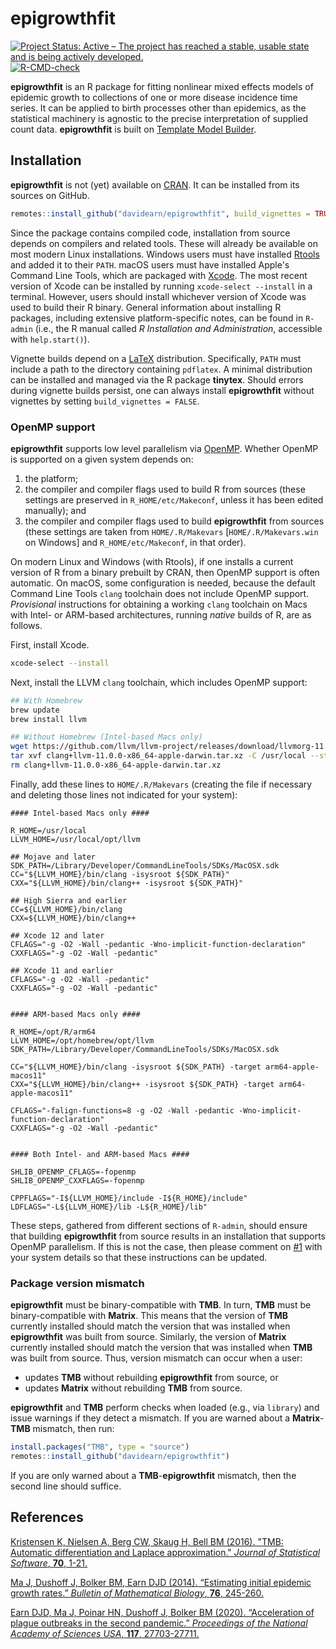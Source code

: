 # epigrowthfit

<!-- badges: start -->
[![Project Status: Active – The project has reached a stable, usable state and is being actively developed.](https://www.repostatus.org/badges/latest/active.svg)](https://www.repostatus.org/#active)
[![R-CMD-check](https://github.com/davidearn/epigrowthfit/actions/workflows/R-CMD-check.yaml/badge.svg)](https://github.com/davidearn/epigrowthfit/actions/workflows/R-CMD-check.yaml)
<!-- badges: end -->

**epigrowthfit** is an R package for fitting nonlinear mixed effects
models of epidemic growth to collections of one or more disease
incidence time series. It can be applied to birth processes other
than epidemics, as the statistical machinery is agnostic to the
precise interpretation of supplied count data. **epigrowthfit**
is built on [Template Model Builder](https://github.com/kaskr/adcomp).

## Installation

**epigrowthfit** is not (yet) available on
[CRAN](https://cran.r-project.org/). 
It can be installed from its sources on GitHub.

```r
remotes::install_github("davidearn/epigrowthfit", build_vignettes = TRUE)
```

Since the package contains compiled code, installation from source 
depends on compilers and related tools.
These will already be available on most modern Linux installations.
Windows users must have installed
[Rtools](https://cran.r-project.org/bin/windows/Rtools/)
and added it to their `PATH`.
macOS users must have installed Apple's Command Line Tools,
which are packaged with [Xcode](https://developer.apple.com/xcode/).
The most recent version of Xcode can be installed by running 
`xcode-select --install` in a terminal.
However, users should install whichever version of Xcode was used 
to build their R binary.
General information about installing R packages, 
including extensive platform-specific notes, can be found in `R-admin`
(i.e., the R manual called _R Installation and Administration_,
accessible with `help.start()`).

Vignette builds depend on a 
[LaTeX](https://www.latex-project.org/get/) distribution.
Specifically, `PATH` must include a path to the directory 
containing `pdflatex`. A minimal distribution can be 
installed and managed via the R package **tinytex**.
Should errors during vignette builds persist, 
one can always install **epigrowthfit** without vignettes 
by setting `build_vignettes = FALSE`.

### OpenMP support

**epigrowthfit** supports low level parallelism via 
[OpenMP](https://en.wikipedia.org/wiki/OpenMP).
Whether OpenMP is supported on a given system depends on:

1. the platform;
2. the compiler and compiler flags used to build R from sources
   (these settings are preserved in `R_HOME/etc/Makeconf`, 
   unless it has been edited manually); and
3. the compiler and compiler flags used to build **epigrowthfit**
   from sources (these settings are taken from `HOME/.R/Makevars`
   [`HOME/.R/Makevars.win` on Windows] and `R_HOME/etc/Makeconf`, 
   in that order).

On modern Linux and Windows (with Rtools), if one installs
a current version of R from a binary prebuilt by CRAN, then
OpenMP support is often automatic.
On macOS, some configuration is needed, because the default
Command Line Tools `clang` toolchain does not include OpenMP
support. _Provisional_ instructions for obtaining a working
`clang` toolchain on Macs with Intel- or ARM-based architectures,
running _native_ builds of R, are as follows.

First, install Xcode.

```bash
xcode-select --install
```

Next, install the LLVM `clang` toolchain, which includes OpenMP 
support:

```bash
## With Homebrew
brew update
brew install llvm

## Without Homebrew (Intel-based Macs only)
wget https://github.com/llvm/llvm-project/releases/download/llvmorg-11.0.0/clang+llvm-11.0.0-x86_64-apple-darwin.tar.xz
tar xvf clang+llvm-11.0.0-x86_64-apple-darwin.tar.xz -C /usr/local --strip-components 1
rm clang+llvm-11.0.0-x86_64-apple-darwin.tar.xz
```

Finally, add these lines to `HOME/.R/Makevars` (creating the 
file if necessary and deleting those lines not indicated for 
your system):

```make
#### Intel-based Macs only ####

R_HOME=/usr/local
LLVM_HOME=/usr/local/opt/llvm

## Mojave and later
SDK_PATH=/Library/Developer/CommandLineTools/SDKs/MacOSX.sdk
CC="${LLVM_HOME}/bin/clang -isysroot ${SDK_PATH}"
CXX="${LLVM_HOME}/bin/clang++ -isysroot ${SDK_PATH}"

## High Sierra and earlier
CC=${LLVM_HOME}/bin/clang
CXX=${LLVM_HOME}/bin/clang++

## Xcode 12 and later
CFLAGS="-g -O2 -Wall -pedantic -Wno-implicit-function-declaration"
CXXFLAGS="-g -O2 -Wall -pedantic"

## Xcode 11 and earlier
CFLAGS="-g -O2 -Wall -pedantic"
CXXFLAGS="-g -O2 -Wall -pedantic"


#### ARM-based Macs only ####

R_HOME=/opt/R/arm64
LLVM_HOME=/opt/homebrew/opt/llvm
SDK_PATH=/Library/Developer/CommandLineTools/SDKs/MacOSX.sdk

CC="${LLVM_HOME}/bin/clang -isysroot ${SDK_PATH} -target arm64-apple-macos11"
CXX="${LLVM_HOME}/bin/clang++ -isysroot ${SDK_PATH} -target arm64-apple-macos11"

CFLAGS="-falign-functions=8 -g -O2 -Wall -pedantic -Wno-implicit-function-declaration"
CXXFLAGS="-g -O2 -Wall -pedantic"


#### Both Intel- and ARM-based Macs ####

SHLIB_OPENMP_CFLAGS=-fopenmp
SHLIB_OPENMP_CXXFLAGS=-fopenmp

CPPFLAGS="-I${LLVM_HOME}/include -I${R_HOME}/include"
LDFLAGS="-L${LLVM_HOME}/lib -L${R_HOME}/lib"
```

These steps, gathered from different sections of `R-admin`, 
should ensure that building **epigrowthfit** from source 
results in an installation that supports OpenMP parallelism. 
If this is not the case, then please comment on 
[#1](https://github.com/davidearn/epigrowthfit/issues/1)
with your system details so that these instructions can be 
updated.


### Package version mismatch

**epigrowthfit** must be binary-compatible with **TMB**. 
In turn, **TMB** must be binary-compatible with **Matrix**. 
This means that the version of **TMB** currently installed should 
match the version that was installed when **epigrowthfit** was 
built from source. Similarly, the version of **Matrix** currently 
installed should match the version that was installed when 
**TMB** was built from source. Thus, version mismatch can occur
when a user:

* updates **TMB** without rebuilding **epigrowthfit** from source, or
* updates **Matrix** without rebuilding **TMB** from source.

**epigrowthfit** and **TMB** perform checks when loaded 
(e.g., via `library`) and issue warnings if they detect a mismatch. 
If you are warned about a **Matrix**-**TMB** mismatch, then run:

```r
install.packages("TMB", type = "source")
remotes::install_github("davidearn/epigrowthfit")
```

If you are only warned about a **TMB**-**epigrowthfit** mismatch,
then the second line should suffice.

## References

[Kristensen K, Nielsen A, Berg CW, Skaug H, Bell BM (2016). "TMB: Automatic differentiation and Laplace approximation." *Journal of Statistical Software*, **70**, 1-21.](https://www.jstatsoft.org/article/view/v070i05)

[Ma J, Dushoff J, Bolker BM, Earn DJD (2014). “Estimating initial epidemic growth rates.” *Bulletin of Mathematical Biology*, **76**, 245-260.](https://davidearn.mcmaster.ca/publications/MaEtAl2014)

[Earn DJD, Ma J, Poinar HN, Dushoff J, Bolker BM (2020). “Acceleration of plague outbreaks in the second pandemic.” *Proceedings of the National Academy of Sciences USA*, **117**, 27703-27711.](https://davidearn.mcmaster.ca/publications/EarnEtAl2020)
